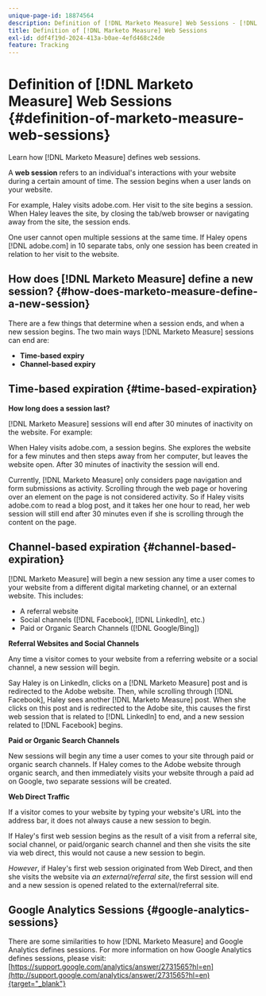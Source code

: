 ```yaml
---
unique-page-id: 18874564
description: Definition of [!DNL Marketo Measure] Web Sessions - [!DNL Marketo Measure] - Product Documentation
title: Definition of [!DNL Marketo Measure] Web Sessions
exl-id: ddf4f19d-2024-413a-b0ae-4efd468c24de
feature: Tracking
---
```

# Definition of [!DNL Marketo Measure] Web Sessions {#definition-of-marketo-measure-web-sessions}

Learn how [!DNL Marketo Measure] defines web sessions.

A **web session** refers to an individual's interactions with your website during a certain amount of time. The session begins when a user lands on your website.

For example, Haley visits adobe.com. Her visit to the site begins a session. When Haley leaves the site, by closing the tab/web browser or navigating away from the site, the session ends.

One user cannot open multiple sessions at the same time. If Haley opens [!DNL adobe.com] in 10 separate tabs, only one session has been created in relation to her visit to the website.

## How does [!DNL Marketo Measure] define a new session? {#how-does-marketo-measure-define-a-new-session}

There are a few things that determine when a session ends, and when a new session begins. The two main ways [!DNL Marketo Measure] sessions can end are:

* **Time-based expiry**
* **Channel-based expiry**

## Time-based expiration {#time-based-expiration}

**How long does a session last?**

[!DNL Marketo Measure] sessions will end after 30 minutes of inactivity on the website. For example:

When Haley visits adobe.com, a session begins. She explores the website for a few minutes and then steps away from her computer, but leaves the website open. After 30 minutes of inactivity the session will end.

Currently, [!DNL Marketo Measure] only considers page navigation and form submissions as activity. Scrolling through the web page or hovering over an element on the page is not considered activity. So if Haley visits adobe.com to read a blog post, and it takes her one hour to read, her web session will still end after 30 minutes even if she is scrolling through the content on the page.

## Channel-based expiration {#channel-based-expiration}

[!DNL Marketo Measure] will begin a new session any time a user comes to your website from a different digital marketing channel, or an external website. This includes:

* A referral website
* Social channels ([!DNL Facebook], [!DNL LinkedIn], etc.)
* Paid or Organic Search Channels ([!DNL Google/Bing])

**Referral Websites and Social Channels**

Any time a visitor comes to your website from a referring website or a social channel, a new session will begin.

Say Haley is on LinkedIn, clicks on a [!DNL Marketo Measure] post and is redirected to the Adobe website. Then, while scrolling through [!DNL Facebook], Haley sees another [!DNL Marketo Measure] post. When she clicks on this post and is redirected to the Adobe site, this causes the first web session that is related to [!DNL LinkedIn] to end, and a new session related to [!DNL Facebook] begins.

**Paid or Organic Search Channels**

New sessions will begin any time a user comes to your site through paid or organic search channels. If Haley comes to the Adobe website through organic search, and then immediately visits your website through a paid ad on Google, two separate sessions will be created.

**Web Direct Traffic**

If a visitor comes to your website by typing your website's URL into the address bar, it does not always cause a new session to begin.

If Haley's first web session begins as the result of a visit from a referral site, social channel, or paid/organic search channel and then she visits the site via web direct, this would not cause a new session to begin.

_However_, if Haley's first web session originated from Web Direct, and then she visits the website via _an external/referral site_, the first session will end and a new session is opened related to the external/referral site.

## Google Analytics Sessions {#google-analytics-sessions}

There are some similarities to how [!DNL Marketo Measure] and Google Analytics defines sessions. For more information on how Google Analytics defines sessions, please visit: [https://support.google.com/analytics/answer/2731565?hl=en](http://support.google.com/analytics/answer/2731565?hl=en){target="_blank"}
